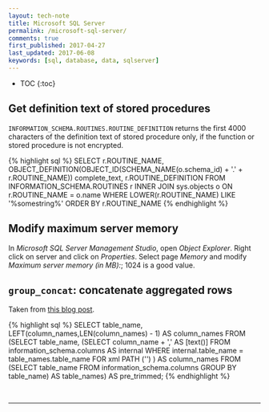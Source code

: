 ```yaml
---
layout: tech-note
title: Microsoft SQL Server
permalink: /microsoft-sql-server/
comments: true
first_published: 2017-04-27
last_updated: 2017-06-08
keywords: [sql, database, data, sqlserver]
---
```


* TOC
{:toc}

## Get definition text of stored procedures

`INFORMATION_SCHEMA.ROUTINES.ROUTINE_DEFINITION` returns the first 4000
characters of the definition text of stored procedure only, if the function or
stored procedure is not encrypted.

{% highlight sql %}
SELECT
  r.ROUTINE_NAME,
  OBJECT_DEFINITION(OBJECT_ID(SCHEMA_NAME(o.schema_id) + '.' + r.ROUTINE_NAME)) complete_text,
  r.ROUTINE_DEFINITION
FROM INFORMATION_SCHEMA.ROUTINES r
INNER JOIN sys.objects o
  ON r.ROUTINE_NAME = o.name
WHERE LOWER(r.ROUTINE_NAME) LIKE '%somestring%'
ORDER BY r.ROUTINE_NAME
{% endhighlight %}

## Modify maximum server memory

In *Microsoft SQL Server Management Studio*, open *Object Explorer*. Right
click on server and click on *Properties*. Select page *Memory* and modify
*Maximum server memory (in MB):*; 1024 is a good value.

## `group_concat`: concatenate aggregated rows

Taken from
[this blog post](http://blog.shlomoid.com/2008/11/emulating-mysqls-groupconcat-function.html).

{% highlight sql %}
SELECT table_name, 
       LEFT(column_names,LEN(column_names) - 1)   AS column_names 
FROM   (SELECT table_name, 
               (SELECT column_name + ',' AS [text()] 
                FROM   information_schema.columns AS internal 
                WHERE  internal.table_name = table_names.table_name 
                FOR xml PATH ('') 
               ) AS column_names 
        FROM   (SELECT   table_name 
                FROM     information_schema.columns 
                GROUP BY table_name) AS table_names) AS pre_trimmed;
{% endhighlight %}

<br/>

---
